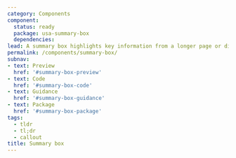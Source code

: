 ```yaml
---
category: Components
component:
  status: ready
  package: usa-summary-box
  dependencies:
lead: A summary box highlights key information from a longer page or displays next steps.
permalink: /components/summary-box/
subnav:
- text: Preview
  href: '#summary-box-preview'
- text: Code
  href: '#summary-box-code'
- text: Guidance
  href: '#summary-box-guidance'
- text: Package
  href: '#summary-box-package'
tags:
  - tldr
  - tl;dr
  - callout
title: Summary box
---
```

